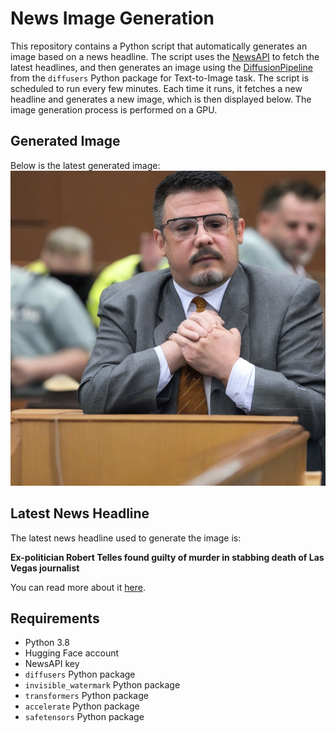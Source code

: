 # News Image Generation
This repository contains a Python script that automatically generates an image based on a news headline. The script uses the [NewsAPI](https://newsapi.org/) to fetch the latest headlines, and then generates an image using the [DiffusionPipeline](https://github.com/huggingface/diffusers) from the `diffusers` Python package for Text-to-Image task.
The script is scheduled to run every few minutes. Each time it runs, it fetches a new headline and generates a new image, which is then displayed below. The image generation process is performed on a GPU.

## Generated Image
Below is the latest generated image:
![Generated Image](image.png)

## Latest News Headline
The latest news headline used to generate the image is:

**Ex-politician Robert Telles found guilty of murder in stabbing death of Las Vegas journalist**

You can read more about it [here](https://news.google.com/rss/articles/CBMiuAFBVV95cUxOYXRnTGl5NmsySjdvTXF4dzg1SmZoMkJOaFludlhiQmFlZUNRdlFfUHAySDZFU05pRGk4X1h6Z2k4c3BGbld3SVNFWnc0ekRSaGY2dWtidWFtN3lTcC0yZmNaY1oxTkRHcUoyQmFnYmRobVJZVGg4aTVXeEJyNHJZVzBKaUtyQXRNMlRxc3lJcTVUNkQ1S2xlLTR4S3c0NUtpWjRmeC1MV0RHM1ZfY3Y4ZHZCREFnUE8y0gFWQVVfeXFMUGhLaTlNcklmd2pDT1VjakVETHFYdTM0UncwOFhQRG9VSDk0a2ZQRThaaFZaRWNaMExCZ2puRE9MbFgxUFNrTmpLOWJiVG9OUjdNT2tfMXc?oc=5).

## Requirements
- Python 3.8
- Hugging Face account
- NewsAPI key
- `diffusers` Python package
- `invisible_watermark` Python package
- `transformers` Python package
- `accelerate` Python package
- `safetensors` Python package
